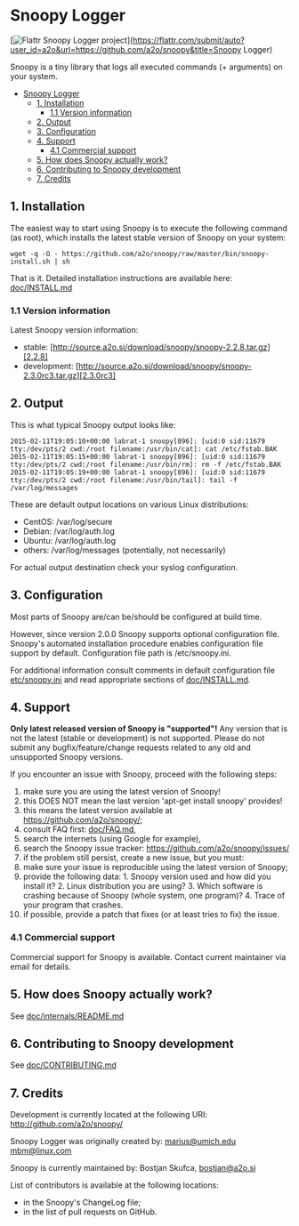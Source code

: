 # Snoopy Logger

[![Flattr Snoopy Logger project](http://api.flattr.com/button/flattr-badge-large.png)](https://flattr.com/submit/auto?user_id=a2o&url=https://github.com/a2o/snoopy&title=Snoopy Logger)

Snoopy is a tiny library that logs all executed commands (+ arguments) on your system.



  * [Snoopy Logger](#snoopy-logger)
    * [1. Installation](#1-installation)
      * [1.1 Version information](#11-version-information)
    * [2. Output](#2-output)
    * [3. Configuration](#3-configuration)
    * [4. Support](#4-support)
      * [4.1 Commercial support](#41-commercial-support)
    * [5. How does Snoopy actually work?](#5-how-does-snoopy-actually-work)
    * [6. Contributing to Snoopy development](#6-contributing-to-snoopy-development)
    * [7. Credits](#7-credits)



## 1. Installation

The easiest way to start using Snoopy is to execute the following command (as root),
which installs the latest stable version of Snoopy on your system:

    wget -q -O - https://github.com/a2o/snoopy/raw/master/bin/snoopy-install.sh | sh

That is it.
Detailed installation instructions are available here: [doc/INSTALL.md](doc/INSTALL.md)


### 1.1 Version information

Latest Snoopy version information:
* stable: [http://source.a2o.si/download/snoopy/snoopy-2.2.8.tar.gz][2.2.8]
* development: [http://source.a2o.si/download/snoopy/snoopy-2.3.0rc3.tar.gz][2.3.0rc3]



## 2. Output

This is what typical Snoopy output looks like:

    2015-02-11T19:05:10+00:00 labrat-1 snoopy[896]: [uid:0 sid:11679 tty:/dev/pts/2 cwd:/root filename:/usr/bin/cat]: cat /etc/fstab.BAK
    2015-02-11T19:05:15+00:00 labrat-1 snoopy[896]: [uid:0 sid:11679 tty:/dev/pts/2 cwd:/root filename:/usr/bin/rm]: rm -f /etc/fstab.BAK
    2015-02-11T19:05:19+00:00 labrat-1 snoopy[896]: [uid:0 sid:11679 tty:/dev/pts/2 cwd:/root filename:/usr/bin/tail]: tail -f /var/log/messages

These are default output locations on various Linux distributions:

* CentOS: /var/log/secure
* Debian: /var/log/auth.log
* Ubuntu: /var/log/auth.log
* others: /var/log/messages (potentially, not necessarily)

For actual output destination check your syslog configuration.



## 3. Configuration

Most parts of Snoopy are/can be/should be configured at build time.

However, since version 2.0.0 Snoopy supports optional configuration file.
Snoopy's automated installation procedure enables configuration file support
by default. Configuration file path is /etc/snoopy.ini.

For additional information consult comments in default configuration file
[etc/snoopy.ini](etc/snoopy.ini) and read appropriate sections of
[doc/INSTALL.md](doc/INSTALL.md).



## 4. Support

**Only latest released version of Snoopy is "supported"!**
Any version that is not the latest (stable or development) is not supported.
Please do not submit any bugfix/feature/change requests related to any old and unsupported Snoopy versions.

If you encounter an issue with Snoopy, proceed with the following steps:

1. make sure you are using the latest version of Snoopy!
  1. this DOES NOT mean the last version 'apt-get install snoopy' provides!
  2. this means the latest version available at https://github.com/a2o/snoopy/;
2. consult FAQ first: [doc/FAQ.md](doc/FAQ.md),
3. search the internets (using Google for example),
4. search the Snoopy issue tracker: https://github.com/a2o/snoopy/issues/
5. if the problem still persist, create a new issue, but you must:
  1. make sure your issue is reproducible using the latest version of Snoopy;
  2. provide the following data:
    1. Snoopy version used and how did you install it?
    2. Linux distribution you are using?
    3. Which software is crashing because of Snoopy (whole system, one program)?
    4. Trace of your program that crashes.
  3. if possible, provide a patch that fixes (or at least tries to fix) the issue.

### 4.1 Commercial support

Commercial support for Snoopy is available. Contact current maintainer via email for details.



## 5. How does Snoopy actually work?

See [doc/internals/README.md](doc/internals/README.md)



## 6. Contributing to Snoopy development

See [doc/CONTRIBUTING.md](doc/CONTRIBUTING.md)



## 7. Credits

Development is currently located at the following URI:
    http://github.com/a2o/snoopy/

Snoopy Logger was originally created by:
     marius@umich.edu
        mbm@linux.com

Snoopy is currently maintained by:
    Bostjan Skufca, bostjan@a2o.si

List of contributors is available at the following locations:
- in the Snoopy's ChangeLog file;
- in the list of pull requests on GitHub.
